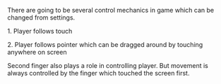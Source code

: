 There are going to be several control mechanics in game which can be changed from settings.

1\. Player follows touch

2\. Player follows pointer which can be dragged around by touching anywhere on screen

Second finger also plays a role in controlling player. But movement is always controlled by the finger which touched the screen first.